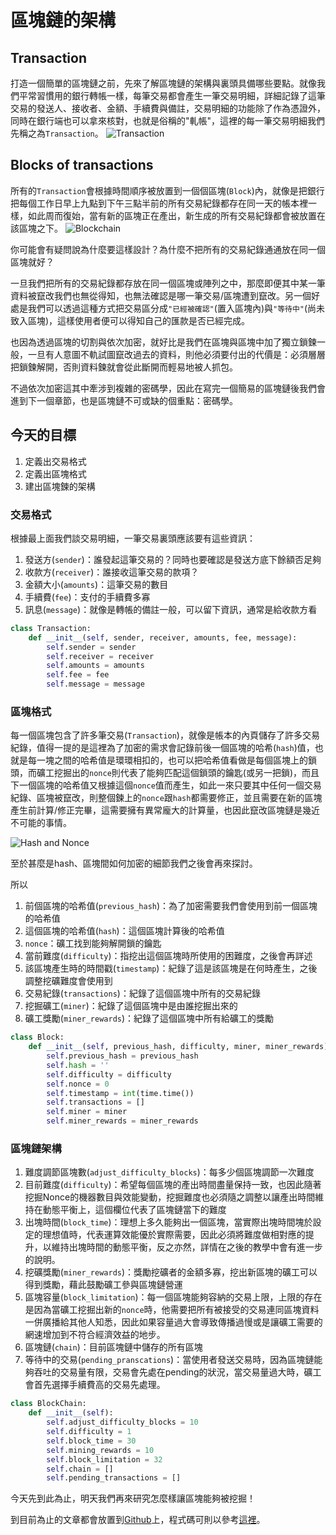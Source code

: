 # 區塊鏈的架構
## Transaction
打造一個簡單的區塊鏈之前，先來了解區塊鏈的架構與裏頭具備哪些要點。就像我們平常習慣用的銀行轉帳一樣，每筆交易都會產生一筆交易明細，詳細記錄了這筆交易的發送人、接收者、金額、手續費與備註，交易明細的功能除了作為憑證外，同時在銀行端也可以拿來核對，也就是俗稱的"軋帳"，這裡的每一筆交易明細我們先稱之為`Transaction`。
![Transaction](https://www.lkm543.site/it_iron_man/day2_1.jpg)

## Blocks of transactions
所有的`Transaction`會根據時間順序被放置到一個個區塊(`Block`)內，就像是把銀行把每個工作日早上九點到下午三點半前的所有交易紀錄都存在同一天的帳本裡一樣，如此周而復始，當有新的區塊正在產出，新生成的所有交易紀錄都會被放置在該區塊之下。
![Blockchain](https://www.lkm543.site/it_iron_man/day2_2.jpg)

你可能會有疑問說為什麼要這樣設計？為什麼不把所有的交易紀錄通通放在同一個區塊就好？

一旦我們把所有的交易紀錄都存放在同一個區塊或陣列之中，那麼即便其中某一筆資料被竄改我們也無從得知，也無法確認是哪一筆交易/區塊遭到竄改。另一個好處是我們可以透過這種方式把交易區分成`"已經被確認"`(置入區塊內)與`"等待中"`(尚未致入區塊)，這樣使用者便可以得知自己的匯款是否已經完成。

也因為透過區塊的切割與依次加密，就好比是我們在區塊與區塊中加了獨立鎖鍊一般，一旦有人意圖不軌試圖竄改過去的資料，則他必須要付出的代價是：必須層層把鎖鍊解開，否則資料鍊就會從此斷開而輕易地被人抓包。

不過依次加密這其中牽涉到複雜的密碼學，因此在寫完一個簡易的區塊鏈後我們會進到下一個章節，也是區塊鏈不可或缺的個重點：密碼學。

## 今天的目標
1. 定義出交易格式
2. 定義出區塊格式
3. 建出區塊鍊的架構

### 交易格式

根據最上面我們談交易明細，一筆交易裏頭應該要有這些資訊：

1. 發送方(`sender`)：誰發起這筆交易的？同時也要確認是發送方底下餘額否足夠
2. 收款方(`receiver`)：誰接收這筆交易的款項？
3. 金額大小(`amounts`)：這筆交易的數目
4. 手續費(`fee`)：支付的手續費多寡
5. 訊息(`message`)：就像是轉帳的備註一般，可以留下資訊，通常是給收款方看

```python
class Transaction:
    def __init__(self, sender, receiver, amounts, fee, message):
        self.sender = sender
        self.receiver = receiver
        self.amounts = amounts
        self.fee = fee
        self.message = message
```

### 區塊格式

每一個區塊包含了許多筆交易(`Transaction`)，就像是帳本的內頁儲存了許多交易紀錄，值得一提的是這裡為了加密的需求會記錄前後一個區塊的哈希(`hash`)值，也就是每一塊之間的哈希值是環環相扣的，也可以把哈希值看做是每個區塊上的鎖頭，而礦工挖掘出的`nonce`則代表了能夠匹配這個鎖頭的鑰匙(或另一把鎖)，而且下一個區塊的哈希值又根據這個`nonce`值而產生，如此一來只要其中任何一個交易紀錄、區塊被竄改，則整個鍊上的`nonce`跟`hash`都需要修正，並且需要在新的區塊產生前計算/修正完畢，這需要擁有異常龐大的計算量，也因此竄改區塊鏈是幾近不可能的事情。

![Hash and Nonce](https://www.lkm543.site/it_iron_man/day2_3.jpg)

至於甚麼是hash、區塊間如何加密的細節我們之後會再來探討。

所以

1. 前個區塊的哈希值(`previous_hash`)：為了加密需要我們會使用到前一個區塊的哈希值
2. 這個區塊的哈希值(`hash`)：這個區塊計算後的哈希值
3. `nonce`：礦工找到能夠解開鎖的鑰匙
4. 當前難度(`difficulty`)：指挖出這個區塊時所使用的困難度，之後會再詳述
5. 該區塊產生時的時間戳(`timestamp`)：紀錄了這是該區塊是在何時產生，之後調整挖礦難度會使用到
6. 交易紀錄(`transactions`)：紀錄了這個區塊中所有的交易紀錄
7. 挖掘礦工(`miner`)：紀錄了這個區塊中是由誰挖掘出來的
8. 礦工獎勵(`miner_rewards`)：紀錄了這個區塊中所有給礦工的獎勵

```python
class Block:
    def __init__(self, previous_hash, difficulty, miner, miner_rewards):
        self.previous_hash = previous_hash
        self.hash = ''
        self.difficulty = difficulty
        self.nonce = 0
        self.timestamp = int(time.time())
        self.transactions = []
        self.miner = miner
        self.miner_rewards = miner_rewards
```

### 區塊鏈架構

1. 難度調節區塊數(`adjust_difficulty_blocks`)：每多少個區塊調節一次難度
2. 目前難度(`difficulty`)：希望每個區塊的產出時間盡量保持一致，也因此隨著挖掘Nonce的機器數目與效能變動，挖掘難度也必須隨之調整以讓產出時間維持在動態平衡上，這個欄位代表了區塊鏈當下的難度
3. 出塊時間(`block_time`)：理想上多久能夠出一個區塊，當實際出塊時間塊於設定的理想值時，代表運算效能優於實際需要，因此必須將難度做相對應的提升，以維持出塊時間的動態平衡，反之亦然，詳情在之後的教學中會有進一步的說明。
4. 挖礦獎勵(`miner_rewards`)：獎勵挖礦者的金額多寡，挖出新區塊的礦工可以得到獎勵，藉此鼓勵礦工參與區塊鏈營運
5. 區塊容量(`block_limitation`)：每一個區塊能夠容納的交易上限，上限的存在是因為當礦工挖掘出新的`nonce`時，他需要把所有被接受的交易連同區塊資料一併廣播給其他人知悉，因此如果容量過大會導致傳播過慢或是讓礦工需要的網速增加到不符合經濟效益的地步。
6. 區塊鏈(`chain`)：目前區塊鏈中儲存的所有區塊
7. 等待中的交易(`pending_pranscations`)：當使用者發送交易時，因為區塊鏈能夠吞吐的交易量有限，交易會先處在pending的狀況，當交易量過大時，礦工會首先選擇手續費高的交易先處理。

```python
class BlockChain:
    def __init__(self):
        self.adjust_difficulty_blocks = 10
        self.difficulty = 1
        self.block_time = 30
        self.mining_rewards = 10
        self.block_limitation = 32
        self.chain = []
        self.pending_transactions = []
```

今天先到此為止，明天我們再來研究怎麼樣讓區塊能夠被挖掘！

到目前為止的文章都會放置到[Github](https://github.com/lkm543/it_iron_man_2019)上，程式碼可則以參考[這裡](https://github.com/lkm543/it_iron_man_2019/blob/master/code/day02.py)。
